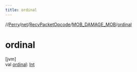 ```yaml
---
title: ordinal
---
```

//[Perry](../../../../index.html)/[net](../../index.html)/[RecvPacketOpcode](../index.html)/[MOB_DAMAGE_MOB](index.html)/[ordinal](ordinal.html)



# ordinal



[jvm]\
val [ordinal](ordinal.html): [Int](https://kotlinlang.org/api/latest/jvm/stdlib/kotlin/-int/index.html)




